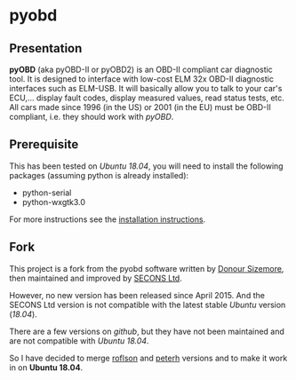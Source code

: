 # pyobd

## Presentation
**pyOBD** (aka pyOBD-II or pyOBD2) is an OBD-II compliant car diagnostic tool. It is designed to interface with low-cost ELM 32x OBD-II diagnostic interfaces such as ELM-USB. It will basically allow you to talk to your car's ECU,... display fault codes, display measured values, read status tests, etc. All cars made since 1996 (in the US) or 2001 (in the EU) must be OBD-II compliant, i.e. they should work with _pyOBD_. 

## Prerequisite
This has been tested on _Ubuntu 18.04_, you will need to install the following packages (assuming python is already installed):
- python-serial
- python-wxgtk3.0

For more instructions see the [installation instructions](http://htmlpreview.github.com/?https://github.com/ComputingFroggy/pyobd/blob/master/doc/install.html).

## Fork
This project is a fork from the pyobd software written by [Donour Sizemore](http://www.cs.unm.edu/~donour/), then maintained and improved by [SECONS Ltd](http://www.obd-ii.biz/contact). 

However, no new version has been released since April 2015. And the SECONS Ltd version is not compatible with the latest stable _Ubuntu_ version (_18.04_).

There are a few versions on _github_, but they have not been maintained and are not compatible with _Ubuntu 18.04_.

So I have decided to merge [roflson](https://github.com/roflson/pyobd) and [peterh](https://github.com/peterh/pyobd) versions and to make it work in on **Ubuntu 18.04**.
